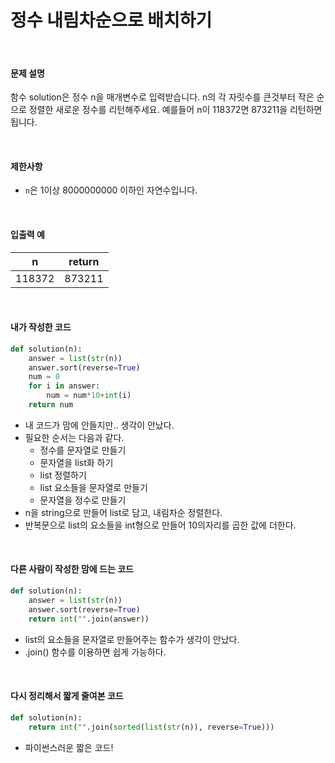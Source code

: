# 정수 내림차순으로 배치하기

<br/>

#### 문제 설명

함수 solution은 정수 n을 매개변수로 입력받습니다. n의 각 자릿수를 큰것부터 작은 순으로 정렬한 새로운 정수를 리턴해주세요. 예를들어 n이 118372면 873211을 리턴하면 됩니다.

<br/>

#### 제한사항

- `n`은 1이상 8000000000 이하인 자연수입니다.

<br/>

#### 입출력 예

| n      | return |
| ------ | :----: |
| 118372 | 873211 |

<br/>

#### 내가 작성한 코드

```python
def solution(n):
    answer = list(str(n))
    answer.sort(reverse=True)
    num = 0
    for i in answer:
        num = num*10+int(i)
    return num
```

* 내 코드가 맘에 안들지만.. 생각이 안났다.
* 필요한 순서는 다음과 같다.
  * 정수를 문자열로 만들기
  * 문자열을 list화 하기
  * list 정렬하기
  * list 요소들을 문자열로 만들기
  * 문자열을 정수로 만들기
* n을 string으로 만들어 list로 담고, 내림차순 정렬한다.
* 반복문으로 list의 요소들을 int형으로 만들어 10의자리를 곱한 값에 더한다.

<br/>

#### 다른 사람이 작성한 맘에 드는 코드

```python
def solution(n):
    answer = list(str(n))
    answer.sort(reverse=True)
    return int("".join(answer))
```

* list의 요소들을 문자열로 만들어주는 함수가 생각이 안났다.
* .join() 함수를 이용하면 쉽게 가능하다.

<br/>

#### 다시 정리해서 짧게 줄여본 코드

```python
def solution(n):
	return int("".join(sorted(list(str(n)), reverse=True)))
```

* 파이썬스러운 짧은 코드!